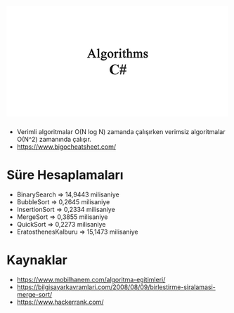 ![algoritma](algoritmacsharp.png)
=============
- Verimli algoritmalar O(N log N) zamanda çalışırken verimsiz algoritmalar O(N^2) zamanında çalışır.
- https://www.bigocheatsheet.com/

# Süre Hesaplamaları
- BinarySearch => 14,9443 milisaniye
- BubbleSort => 0,2645 milisaniye
- InsertionSort => 0,2334 milisaniye
- MergeSort => 0,3855 milisaniye
- QuickSort =>  0,2273 milisaniye
- EratosthenesKalburu => 15,1473 milisaniye

# Kaynaklar
- https://www.mobilhanem.com/algoritma-egitimleri/
- https://bilgisayarkavramlari.com/2008/08/09/birlestirme-siralamasi-merge-sort/
- https://www.hackerrank.com/

